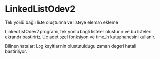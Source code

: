 # LinkedListOdev2
Tek yönlü bağlı liste oluşturma ve listeye eleman ekleme

LinkedListOdev2 programi, tek yonlu bagli listeler olusturur ve bu listeleri ekranda bastiririz. 
Uc adet ozel fonksiyon ve time_h kutuphanesini kullanir.

Bilinen hatalar:
Log kayitlarinin olusturuldugu zaman degeri hatali bastiriliyor.


